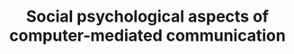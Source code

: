 ---
title: Social psychological aspects of computer-mediated communication
layout: default
year: 1984
authors: [ Sara Kiesler, Jane Siegel, Timothy W. McGuire ]
tags: [ Theory, Social Computing ]
citation: Kiesler, S., Siegel, J., & McGuire, T. W. (1984). Social psychological aspects of computer-mediated communication. American Psychologist, 39(10), 1123–1134. https://doi.org/10.1037/0003-066X.39.10.1123
type: Article
links: [https://www.cs.cmu.edu/~kiesler/publications/PDFs/1984_Social-Psych-Aspects-Comp-Med-Comm.pdf]
link_descriptions: [PDF]
---